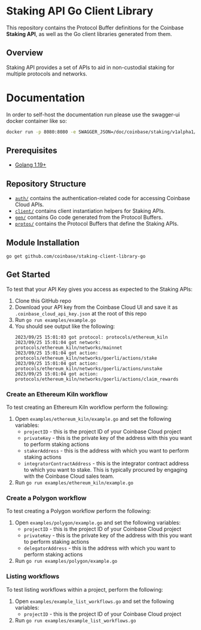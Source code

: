 # Staking API Go Client Library

This repository contains the Protocol Buffer definitions for the Coinbase **Staking API**, as well as the Go client libraries generated from them.

## Overview

Staking API provides a set of APIs to aid in non-custodial staking for multiple protocols and networks.

# Documentation

In order to self-host the documentation run please use the swagger-ui docker container like so:

```bash
docker run -p 8080:8080 -e SWAGGER_JSON=/doc/coinbase/staking/v1alpha1/api.swagger.json -v $(PWD)/doc/openapi:/doc swaggerapi/swagger-ui
```

## Prerequisites

- [Golang 1.19+](https://go.dev/learn/)

## Repository Structure
- [`auth/`](./auth/) contains the authentication-related code for accessing Coinbase Cloud APIs.
- [`client/`](./client/) contains client instantiation helpers for Staking APIs.
- [`gen/`](./gen/) contains Go code generated from the Protocol Buffers.
- [`protos/`](./protos/) contains the Protocol Buffers that define the Staking APIs.

## Module Installation
```
go get github.com/coinbase/staking-client-library-go
```

## Get Started
To test that your API Key gives you access as expected to the Staking APIs:

1. Clone this GitHub repo
2. Download your API key from the Coinbase Cloud UI and save it as `.coinbase_cloud_api_key.json` at the root of this repo
3. Run `go run examples/example.go`
4. You should see output like the following:
    ```
   2023/09/25 15:01:03 got protocol: protocols/ethereum_kiln
   2023/09/25 15:01:04 got network: protocols/ethereum_kiln/networks/mainnet
   2023/09/25 15:01:04 got action: protocols/ethereum_kiln/networks/goerli/actions/stake
   2023/09/25 15:01:04 got action: protocols/ethereum_kiln/networks/goerli/actions/unstake
   2023/09/25 15:01:04 got action: protocols/ethereum_kiln/networks/goerli/actions/claim_rewards
    ```
### Create an Ethereum Kiln workflow
To test creating an Ethereum Kiln workflow perform the following:

1. Open `examples/ethereum_kiln/example.go` and set the following variables:
   * `projectID` - this is the project ID of your Coinbase Cloud project
   * `privateKey` - this is the private key of the address with this you want to perform staking actions
   * `stakerAddress` - this is the address with which you want to perform staking actions
   * `integratorContractAddress` - this is the integrator contract address to which you want to stake. This is typically procured by engaging with the Coinbase Cloud sales team.
2. Run `go run examples/ethereum_kiln/example.go`

### Create a Polygon workflow
To test creating a Polygon workflow perform the following:

1. Open `examples/polygon/example.go` and set the following variables:
   * `projectID` - this is the project ID of your Coinbase Cloud project
   * `privateKey` - this is the private key of the address with this you want to perform staking actions
   * `delegatorAddress` - this is the address with which you want to perform staking actions
2. Run `go run examples/polygon/example.go`

### Listing workflows
To test listing workflows within a project, perform the following:

1. Open `examples/example_list_workflows.go` and set the following variables:
   * `projectID` - this is the project ID of your Coinbase Cloud project
2. Run `go run examples/example_list_workflows.go`
